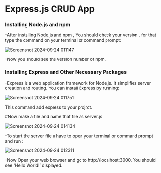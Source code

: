 # Express.js CRUD App
### Installing Node.js and npm

-After installing Node.js and npm , You should check your version . for that type the command on your terminal or command prompt:

![Screenshot 2024-09-24 011147](https://github.com/user-attachments/assets/a99240e8-d130-42a4-ab31-d4bfd2a2298b)

-Now you should see the version number of npm.

### Installing Express and Other Necessary Packages

-Express is a web application framework for Node.js. It simplifies server creation and routing. You can Install Express by running:


![Screenshot 2024-09-24 011751](https://github.com/user-attachments/assets/36657153-53b6-409f-9111-7a3202ea8cde)

This command add express to your projrct.

#Now make a file and name that file as server.js

![Screenshot 2024-09-24 014134](https://github.com/user-attachments/assets/0c5b1893-faa3-48b5-a736-4b2eb91a484a)

-To start the server file u have to open your terminal or command prompt and run :

![Screenshot 2024-09-24 012311](https://github.com/user-attachments/assets/15aa6490-7fae-4ffb-85d2-3503f021d501)

-Now Open your web browser and go to http://localhost:3000. You should see ‘Hello World!’ displayed.


